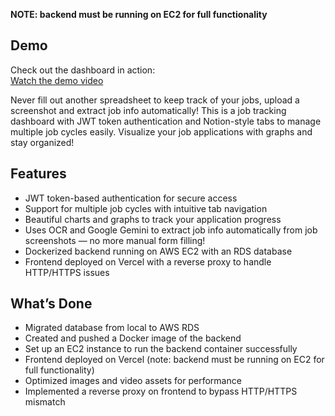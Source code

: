 **NOTE: backend must be running on EC2 for full functionality**

## Demo

Check out the dashboard in action:  
[Watch the demo video](https://streamable.com/1kjhob)

Never fill out another spreadsheet to keep track of your jobs, upload a screenshot and extract job info automatically! 
This is a job tracking dashboard with JWT token authentication and Notion-style tabs to manage multiple job cycles easily. Visualize your job applications with graphs and stay organized!

## Features

- JWT token-based authentication for secure access  
- Support for multiple job cycles with intuitive tab navigation  
- Beautiful charts and graphs to track your application progress  
- Uses OCR and Google Gemini to extract job info automatically from job screenshots — no more manual form filling!  
- Dockerized backend running on AWS EC2 with an RDS database  
- Frontend deployed on Vercel with a reverse proxy to handle HTTP/HTTPS issues  

## What’s Done

- Migrated database from local to AWS RDS 
- Created and pushed a Docker image of the backend  
- Set up an EC2 instance to run the backend container successfully  
- Frontend deployed on Vercel (note: backend must be running on EC2 for full functionality)  
- Optimized images and video assets for performance  
- Implemented a reverse proxy on frontend to bypass HTTP/HTTPS mismatch  
